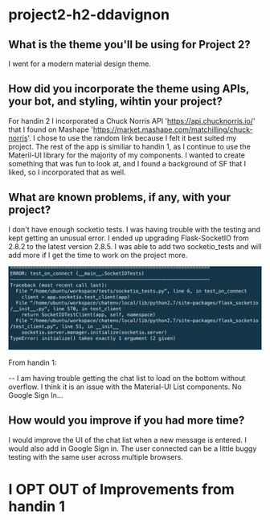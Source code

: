 # project2-h2-ddavignon


## What is the theme you'll be using for Project 2?

 I went for a modern material design theme.

## How did you incorporate the theme using APIs, your bot, and styling, wihtin your project?
 
 For handin 2 I incorporated a Chuck Norris API 'https://api.chucknorris.io/' that I found on Mashape 'https://market.mashape.com/matchilling/chuck-norris'. I chose to use the random link
 because I felt it best suited my project. The rest of the app is similiar to handin 1, as I continue 
 to use the Materil-UI library for the majority of my components. I wanted to create something that was fun to look at, and I found a background of SF that I liked, so I incorporated that as well.

## What are known problems, if any, with your project?

 I don't have enough socketio tests. I was having trouble with the testing and kept
 getting an unusual error. I ended up upgrading Flask-SocketIO  from 2.8.2 to the latest version 2.8.5. I was able to add two socketio_tests and will add more if I get the time to work on the project more.
 
![Alt text](socketio_error.png)
 

 From handin 1:
 
 -- I am having trouble getting the chat list to load on the bottom without overflow. I think it is an issue with the Material-UI List components. No Google Sign In...

## How would you improve if you had more time?

 
I would improve the UI of the chat list when a new message is entered. I would also add in Google Sign in. The user connected can be a little buggy testing with the same user across multiple browsers.


# I **OPT OUT** of Improvements from handin 1

